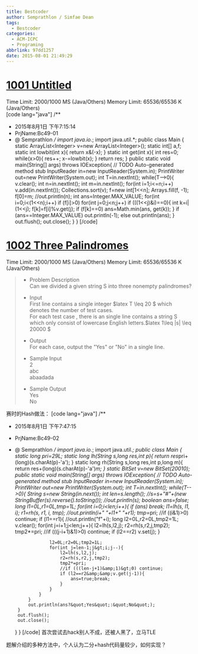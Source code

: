 ```yaml
---
title: Bestcoder
author: Semprathlon / Simfae Dean
tags:
  - Bestcoder
categories:
  - ACM-ICPC
  - Programing
abbrlink: 97dd1257
date: 2015-08-01 21:49:29
---
```

[1001 Untitled](http://bestcoder.hdu.edu.cn/contests/contest_showproblem.php?cid=611&pid=1001)
====
Time Limit: 2000/1000 MS (Java/Others) Memory Limit: 65536/65536 K (Java/Others)   
[code lang="java"]
/**
 * 2015年8月1日 下午7:15:14
 * PrjName:Bc49-01
 * @ Semprathlon
 */
import java.io.*;
import java.util.*;
public class Main {
    static ArrayList&lt;Integer&gt; v=new ArrayList&lt;Integer&gt;();
    static int[] a,f;
    static int lowbit(int x){
        return x&amp;(-x);
    }
    static int get(int x){
        int res=0;
        while(x&gt;0){
            res++;
            x-=lowbit(x);
        }
        return res;
    }
    public static void main(String[] args) throws IOException{
        // TODO Auto-generated method stub
        InputReader in=new InputReader(System.in);
        PrintWriter out=new PrintWriter(System.out);
        int T=in.nextInt();
        while(T--&gt;0){
            v.clear();
            int n=in.nextInt();
            int m=in.nextInt();
            for(int i=1;i&lt;=n;i++)
                v.add(in.nextInt());
            Collections.sort(v);
            f=new int[1&lt;&lt;n];
            Arrays.fill(f, -1);
            f[0]=m;
            //out.println(n);
            int ans=Integer.MAX_VALUE;
            for(int i=0;i&lt;(1&lt;&lt;n);i++)
                if (f[i]&gt;0)
                    for(int j=0;j&lt;n;j++)
                        if (((1&lt;&lt;j)&amp;i)==0){
                            int k=i|(1&lt;&lt;j);
                            f[k]=f[i]%v.get(j);
                            if (f[k]==0)
                                ans=Math.min(ans, get(k));
                        }
            if (ans==Integer.MAX_VALUE) out.println(-1);
            else out.println(ans);
        }
        out.flush();
        out.close();
    }
}
[/code]

[1002 Three Palindromes](http://bestcoder.hdu.edu.cn/contests/contest_showproblem.php?cid=611&pid=1002)
====
Time Limit: 2000/1000 MS (Java/Others) Memory Limit: 65536/65536 K (Java/Others)    
> * Problem Description   
> Can we divided a given string S into three nonempty palindromes?   
> 
> * Input   
> First line contains a single integer $latex T \leq 20 $ which denotes the number of test cases.   
> For each test case , there is an single line contains a string S which only consist of lowercase English letters.$latex 1\leq |s| \leq 20000 $  
> 
> * Output   
> For each case, output the "Yes" or "No" in a single line.   
> 
> * Sample Input   
> 2   
> abc   
> abaadada   
> 
> * Sample Output   
> Yes   
> No   

赛时的Hash做法：
[code lang="java"]
/**
 * 2015年8月1日 下午7:47:15
 * PrjName:Bc49-02
 * @ Semprathlon
 */
import java.io.*;
import java.util.*;
public class Main {
    static long pri=29L;
    static long lh(String s,long res,int p){
        return res*pri+(long)(s.charAt(p)-'a');
    }
    static long rh(String s,long res,int p,long m){
        return res+(long)(s.charAt(p)-'a')*m;
    }
    static BitSet v=new BitSet(20010);
    public static void main(String[] args) throws IOException{
        // TODO Auto-generated method stub
        InputReader in=new InputReader(System.in);
        PrintWriter out=new PrintWriter(System.out);
        int T=in.nextInt();
        while(T--&gt;0){
            String s=new String(in.next());
            int len=s.length();
            //s=s+&quot;#&quot;+(new StringBuffer(s).reverse().toString());
            //out.println(s);
            boolean ans=false;
            long l1=0L,r1=0L,tmp=1L;
            for(int i=0;i&lt;len;i++){
                if (ans) break;
                l1=lh(s, l1, i);
                r1=rh(s, r1, i, tmp);
                //out.println(i+&quot; &quot;+l1+&quot; &quot;+r1);
                tmp*=pri;
                //if ((i&amp;1)&gt;0) continue;
                if (l1==r1){
                    //out.println(&quot;f&quot;+i);
                    long l2=0L,r2=0L,tmp2=1L;
                    v.clear();
                    for(int j=i+1;j&lt;len;j++){
                        l2=lh(s,l2,j);
                        r2=rh(s,r2,j,tmp2);
                        tmp2*=pri;
                        //if (((j-i+1)&amp;1)&gt;0) continue;
                        if (l2==r2) v.set(j);
                    }
                    
                    l2=0L;r2=0L;tmp2=1L;
                    for(int j=len-1;j&gt;i;j--){
                        l2=lh(s,l2,j);
                        r2=rh(s,r2,j,tmp2);
                        tmp2*=pri;
                        //if (((len-j+1)&amp;1)&gt;0) continue;
                        if (l2==r2&amp;&amp;v.get(j-1)){
                            ans=true;break;
                        }
                    }
                }
            }
            out.println(ans?&quot;Yes&quot;:&quot;No&quot;);
        }
        out.flush();
        out.close();
    }
}
[/code]
首次尝试去hack别人不成，还被人黑了，立马TLE

题解介绍的多种方法中，个人认为二分+hash代码量较少，如何实现？